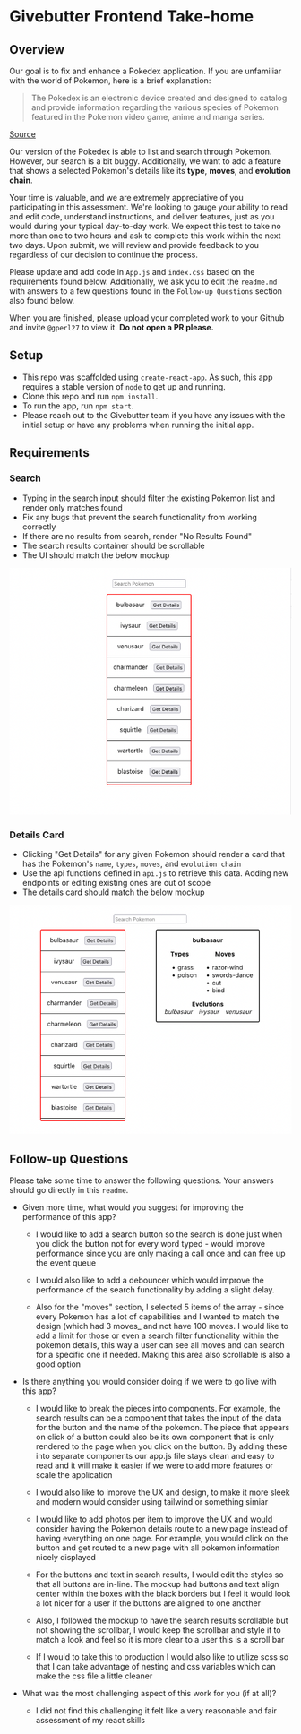 # Givebutter Frontend Take-home

## Overview

Our goal is to fix and enhance a Pokedex application. If you are unfamiliar with the world of Pokemon, here is a brief explanation:

> The Pokedex is an electronic device created and designed to catalog and provide information regarding the various species of Pokemon featured in the Pokemon video game, anime and manga series.
 
[Source](https://pokemon.fandom.com/wiki/Pokedex)
 
Our version of the Pokedex is able to list and search through Pokemon. However, our search is a bit buggy. Additionally, we want to add a feature that shows a selected Pokemon's details like its **type**, **moves**, and **evolution chain**.

Your time is valuable, and we are extremely appreciative of you participating in this assessment. We're looking to gauge your ability to read and edit code, understand instructions, and deliver features, just as you would during your typical day-to-day work. We expect this test to take no more than one to two hours and ask to complete this work within the next two days. Upon submit, we will review and provide feedback to you regardless of our decision to continue the process.

Please update and add code in `App.js` and `index.css` based on the requirements found below. Additionally, we ask you to edit the `readme.md` with answers to a few questions found in the `Follow-up Questions` section also found below.

When you are finished, please upload your completed work to your Github and invite `@gperl27` to view it. **Do not open a PR please.**

## Setup

- This repo was scaffolded using `create-react-app`. As such, this app requires a stable version of `node` to get up and running.
- Clone this repo and run `npm install`.
- To run the app, run `npm start`.
- Please reach out to the Givebutter team if you have any issues with the initial setup or have any problems when running the initial app.

## Requirements

### Search
- Typing in the search input should filter the existing Pokemon list and render only matches found
- Fix any bugs that prevent the search functionality from working correctly
- If there are no results from search, render "No Results Found"
- The search results container should be scrollable
- The UI should match the below mockup

![](mockup0.png)

### Details Card
     
- Clicking "Get Details" for any given Pokemon should render a card that has the Pokemon's `name`, `types`, `moves`, and `evolution chain`
- Use the api functions defined in `api.js` to retrieve this data. Adding new endpoints or editing existing ones are out of scope
- The details card should match the below mockup

![](mockup1.png)

## Follow-up Questions

Please take some time to answer the following questions. Your answers should go directly in this `readme`.

- Given more time, what would you suggest for improving the performance of this app?

    - I would like to add a search button so the search is done just when you click the button not for every word typed - would improve performance since you are only making a call once and can free up the event queue  

    - I would also like to add a debouncer which would improve the performance of the search functionality by adding a slight delay. 
    
    - Also for the "moves" section, I selected 5 items of the array - since every Pokemon has a lot of capabilities and I wanted to match the design (which had 3 moves_ and not have 100 moves. I would like to add a limit for those or even a search filter functionality within the pokemon details, this way a user can see all moves and can search for a specific one if needed. Making this area also scrollable is also a good option

- Is there anything you would consider doing if we were to go live with this app? 

    - I would like to break the pieces into components. For example, the search results can be a component that takes the input of the data for the button and the name of the pokemon. The piece that appears on click of a button could also be its own component that is only rendered to the page when you click on the button. By adding these into separate components our app.js file stays clean and easy to read and it will make it easier if we were to add more features or scale the application

    - I would also like to improve the UX and design, to make it more sleek and modern would consider using tailwind or something simiar

    - I would like to add photos per item to improve the UX and would consider having the Pokemon details route to a new page instead of having everything on one page. For example, you would click on the button and get routed to a new page with all pokemon information nicely displayed

    - For the buttons and text in search results, I would edit the styles so that all buttons are in-line. The mockup had buttons and text align center within the boxes with the black borders but I feel it would look a lot nicer for a user if the buttons are aligned to one another

    - Also, I followed the mockup to have the search results scrollable but not showing the scrollbar, I would keep the scrollbar and style it to match a look and feel so it is more clear to a user this is a scroll bar

    - If I would to take this to production I would also like to utilize scss so that I can take advantage of nesting and css variables which can make the css file a little cleaner

- What was the most challenging aspect of this work for you (if at all)?
     - I did not find this challenging it felt like a very reasonable and fair assessment of my react skills